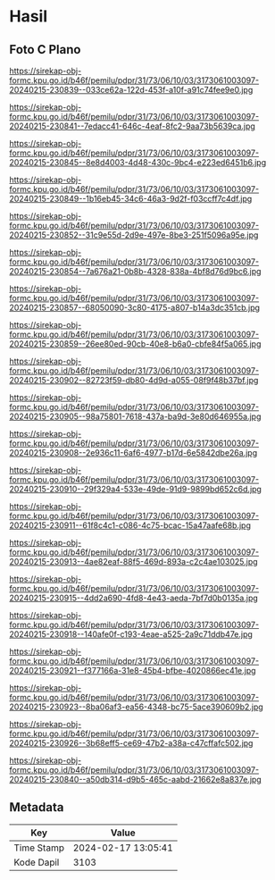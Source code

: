 # Hasil

## Foto C Plano

https://sirekap-obj-formc.kpu.go.id/b46f/pemilu/pdpr/31/73/06/10/03/3173061003097-20240215-230839--033ce62a-122d-453f-a10f-a91c74fee9e0.jpg

https://sirekap-obj-formc.kpu.go.id/b46f/pemilu/pdpr/31/73/06/10/03/3173061003097-20240215-230841--7edacc41-646c-4eaf-8fc2-9aa73b5639ca.jpg

https://sirekap-obj-formc.kpu.go.id/b46f/pemilu/pdpr/31/73/06/10/03/3173061003097-20240215-230845--8e8d4003-4d48-430c-9bc4-e223ed6451b6.jpg

https://sirekap-obj-formc.kpu.go.id/b46f/pemilu/pdpr/31/73/06/10/03/3173061003097-20240215-230849--1b16eb45-34c6-46a3-9d2f-f03ccff7c4df.jpg

https://sirekap-obj-formc.kpu.go.id/b46f/pemilu/pdpr/31/73/06/10/03/3173061003097-20240215-230852--31c9e55d-2d9e-497e-8be3-251f5096a95e.jpg

https://sirekap-obj-formc.kpu.go.id/b46f/pemilu/pdpr/31/73/06/10/03/3173061003097-20240215-230854--7a676a21-0b8b-4328-838a-4bf8d76d9bc6.jpg

https://sirekap-obj-formc.kpu.go.id/b46f/pemilu/pdpr/31/73/06/10/03/3173061003097-20240215-230857--68050090-3c80-4175-a807-b14a3dc351cb.jpg

https://sirekap-obj-formc.kpu.go.id/b46f/pemilu/pdpr/31/73/06/10/03/3173061003097-20240215-230859--26ee80ed-90cb-40e8-b6a0-cbfe84f5a065.jpg

https://sirekap-obj-formc.kpu.go.id/b46f/pemilu/pdpr/31/73/06/10/03/3173061003097-20240215-230902--82723f59-db80-4d9d-a055-08f9f48b37bf.jpg

https://sirekap-obj-formc.kpu.go.id/b46f/pemilu/pdpr/31/73/06/10/03/3173061003097-20240215-230905--98a75801-7618-437a-ba9d-3e80d646955a.jpg

https://sirekap-obj-formc.kpu.go.id/b46f/pemilu/pdpr/31/73/06/10/03/3173061003097-20240215-230908--2e936c11-6af6-4977-b17d-6e5842dbe26a.jpg

https://sirekap-obj-formc.kpu.go.id/b46f/pemilu/pdpr/31/73/06/10/03/3173061003097-20240215-230910--29f329a4-533e-49de-91d9-9899bd652c6d.jpg

https://sirekap-obj-formc.kpu.go.id/b46f/pemilu/pdpr/31/73/06/10/03/3173061003097-20240215-230911--61f8c4c1-c086-4c75-bcac-15a47aafe68b.jpg

https://sirekap-obj-formc.kpu.go.id/b46f/pemilu/pdpr/31/73/06/10/03/3173061003097-20240215-230913--4ae82eaf-88f5-469d-893a-c2c4ae103025.jpg

https://sirekap-obj-formc.kpu.go.id/b46f/pemilu/pdpr/31/73/06/10/03/3173061003097-20240215-230915--4dd2a690-4fd8-4e43-aeda-7bf7d0b0135a.jpg

https://sirekap-obj-formc.kpu.go.id/b46f/pemilu/pdpr/31/73/06/10/03/3173061003097-20240215-230918--140afe0f-c193-4eae-a525-2a9c71ddb47e.jpg

https://sirekap-obj-formc.kpu.go.id/b46f/pemilu/pdpr/31/73/06/10/03/3173061003097-20240215-230921--f377166a-31e8-45b4-bfbe-4020866ec41e.jpg

https://sirekap-obj-formc.kpu.go.id/b46f/pemilu/pdpr/31/73/06/10/03/3173061003097-20240215-230923--8ba06af3-ea56-4348-bc75-5ace390609b2.jpg

https://sirekap-obj-formc.kpu.go.id/b46f/pemilu/pdpr/31/73/06/10/03/3173061003097-20240215-230926--3b68eff5-ce69-47b2-a38a-c47cffafc502.jpg

https://sirekap-obj-formc.kpu.go.id/b46f/pemilu/pdpr/31/73/06/10/03/3173061003097-20240215-230840--a50db314-d9b5-465c-aabd-21662e8a837e.jpg


## Metadata

| Key        | Value               |
| ---------- | ------------------- |
| Time Stamp | 2024-02-17 13:05:41 |
| Kode Dapil | 3103                |



